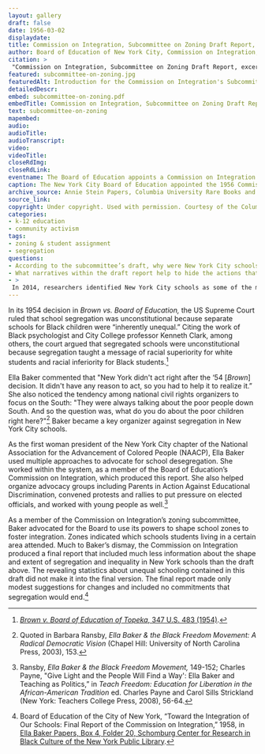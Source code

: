 ```yaml
--- 
layout: gallery
draft: false
date: 1956-03-02
displaydate: 
title: Commission on Integration, Subcommittee on Zoning Draft Report, excerpt
author: Board of Education of New York City, Commission on Integration, Subcommittee on Zoning
citation: >
 "Commission on Integration, Subcommittee on Zoning Draft Report, excerpt," Board of Education of New York City, Commission on Integration, Subcommittee on Zoning, in New York City Civil Rights History Project, Accessed: [Month Day, Year], https://nyccivilrightshistory.org/gallery/subcommittee-on-zoning.
featured: subcommittee-on-zoning.jpg
featuredAlt: Introduction for the Commission on Integration's Subcommittee on Zoning report
detailedDescr: 
embed: subcommittee-on-zoning.pdf
embedTitle: Commission on Integration, Subcommittee on Zoning Draft Report, excerpt
text: subcommittee-on-zoning
mapembed: 
audio: 
audioTitle: 
audioTranscript: 
video: 
videoTitle: 
closeRdImg: 
closeRdLink: 
eventname: The Board of Education appoints a Commission on Integration to study racial segregation in New York City schools and make recommendations for integrating them.
caption: The New York City Board of Education appointed the 1956 Commission on Integration to study racial segregation in New York City schools and make recommendations for integrating them. This is an excerpt from one of their drafts.
archive_source: Annie Stein Papers, Columbia University Rare Books and Manuscript Library
source_link: 
copyright: Under copyright. Used with permission. Courtesy of the Columbia University Rare Books and Manuscripts Library. 
categories: 
- k-12 education
- community activism
tags: 
- zoning & student assignment
- segregation
questions: 
- According to the subcommittee’s draft, why were New York City schools segregated? Why was the segregation of New York City schools a problem? What do you think of these explanations? 
- What narratives within the draft report help to hide the actions that created and sustained segregation within and between New York public schools?
- >
 In 2014, researchers identified New York City schools as some of the most segregated in the U.S.[^1] Soon after, Mayor Bill de Blasio created a “School Diversity Advisory Group” for the New York City Department of Education to discuss ways to address this issue. How do you think Ella Baker would feel knowing about the continued segregation of New York schools? What advice do you think she would offer the School Diversity Advisory Group?
--- 
```


In its 1954 decision in *Brown vs. Board of Education,* the US Supreme Court ruled that school segregation was unconstitutional because separate schools for Black children were “inherently unequal.” Citing the work of Black psychologist and City College professor Kenneth Clark, among others, the court argued that segregated schools were unconstitutional because segregation taught a message of racial superiority for white students and racial inferiority for Black students.[^1]

Ella Baker commented that "New York didn't act right after the ‘54 \[*Brown*\] decision. It didn't have any reason to act, so you had to help it to realize it.” She also noticed the tendency among national civil rights organizers to focus on the South: "They were always talking about the poor people down South. And so the question was, what do you do about the poor children right here?"[^2] Baker became a key organizer against segregation in New York City schools.

As the first woman president of the New York City chapter of the National Association for the Advancement of Colored People (NAACP), Ella Baker used multiple approaches to advocate for school desegregation. She worked within the system, as a member of the Board of Education’s Commission on Integration, which produced this report. She also helped organize advocacy groups including Parents in Action Against Educational Discrimination, convened protests and rallies to put pressure on elected officials, and worked with young people as well.[^3]

As a member of the Commission on Integration’s zoning subcommittee, Baker advocated for the Board to use its powers to shape school zones to foster integration. Zones indicated which schools students living in a certain area attended. Much to Baker’s dismay, the Commission on Integration produced a final report that included much less information about the shape and extent of segregation and inequality in New York schools than the draft above. The revealing statistics about unequal schooling contained in this draft did not make it into the final version. The final report made only modest suggestions for changes and included no commitments that segregation would end.[^4]

[^1]: [*Brown v. Board of Education of Topeka*, 347 U.S. 483 (1954)](https://catalog.archives.gov/id/1656510).

[^2]: Quoted in Barbara Ransby, *Ella Baker & the Black Freedom Movement: A Radical Democratic Vision* (Chapel Hill: University of North Carolina Press, 2003), 153.

[^3]: Ransby, *Ella Baker & the Black Freedom Movement,* 149-152; Charles Payne, "Give Light and the People Will Find a Way': Ella Baker and Teaching as Politics,” in *Teach Freedom: Education for Liberation in the African-American Tradition* ed. Charles Payne and Carol Sills Strickland (New York: Teachers College Press, 2008), 56-64.

[^4]: Board of Education of the City of New York, “Toward the Integration of Our Schools: Final Report of the Commission on Integration,” 1958, in [Ella Baker Papers, Box 4, Folder 20, Schomburg Center for Research in Black Culture of the New York Public Library](https://archives.nypl.org/scm/20899).
